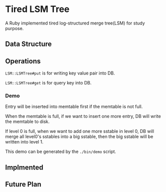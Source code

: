 # Tired LSM Tree

A Ruby implemented tired log-structured merge tree(LSM) for study purpose.

## Data Structure

## Operations

`LSM::LSMTree#put` is for writing key value pair into DB.

`LSM::LSMTree#get` is for query key into DB.

### Demo

Entry will be inserted into memtable first if the memtable is not full.

When the memtable is full, if we want to insert one more entry, DB will write the memtable to disk.

If level 0 is full, when we want to add one more sstable in level 0, DB will merge all level0's sstables into a big sstable, then the big sstable will be written into level 1.

This demo can be generated by the `./bin/demo` script.

## Implmented

## Future Plan
